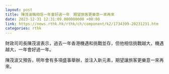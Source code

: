 ```yaml
---
layout: post
title: 陳茂波稱相信一年會好過一年　期望旅客更樂意一來再來
date: 2023-12-31 12:31:09.000000000 +08:00
link: https://news.rthk.hk/rthk/ch/component/k2/1734399-20231231.htm
categories: rthk
---
```


財政司司長陳茂波表示，過去一年香港機遇和挑戰並存，但他相信挑戰越大，機遇越大，一年會好過一年。

陳茂波又預告，明年會有多項盛事舉辦，並注入新元素，期望讓旅客更樂意一來再來。
